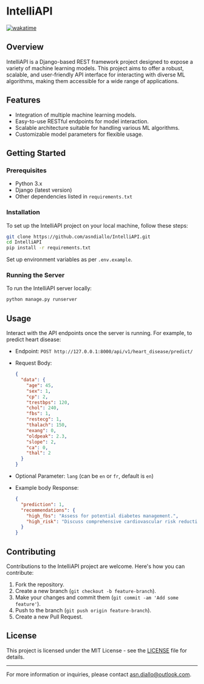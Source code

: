 # IntelliAPI

[![wakatime](https://wakatime.com/badge/user/1980556e-b47a-493f-a376-42da18f2955f/project/d999cab8-ff9b-4e53-bbee-513ad7203f02.svg)](https://wakatime.com/badge/user/1980556e-b47a-493f-a376-42da18f2955f/project/d999cab8-ff9b-4e53-bbee-513ad7203f02)

<!-- # PricePilot - For Educational Purposes Only

🚀 **PricePilot - Your Vehicle Pricing Navigator (Educational Purpose)**

Welcome to PricePilot, a project developed for educational purposes, showcasing the integration of web scraping, data management, and predictive analysis. This project demonstrates how to scrape data from [https://www.lacentrale.fr/](https://www.lacentrale.fr/) and store it in a database, with a focus on predicting car prices using advanced AI algorithms.

## Disclaimer

This project, PricePilot, is intended for educational use only. It serves as a learning tool to demonstrate the concepts of web scraping, data storage, and machine learning. The data scraped from [https://www.lacentrale.fr/](https://www.lacentrale.fr/) is used for educational and demonstrative purposes, and adherence to the website's terms of service and policies is maintained.

**Note**: If this project is accessible via a GitHub repository, please ensure that it is used strictly for educational purposes and in compliance with all applicable laws and regulations.

## Project Overview

PricePilot is a tool designed to predict car prices based on various factors like brand, mileage, and more. It provides a simulated environment for learning about data science and machine learning, particularly in the context of vehicle pricing predictions.

## Setup Instructions

To set up PricePilot for educational purposes, follow these steps:

### 1. Configuration

- Copy the `.env.example` file into a new file named `.env` in both the project root and the `price-pilot` folder:

  ```bash
  cp .env.example .env
  ```

  Fill in the necessary variables in the `.env` files. These files will hold important configuration information for your application.

### 2. Install Backend Requirements

- Ensure you have **Python 3.10** installed. If not, you can download it from [Python Official Website](https://www.python.org/downloads/).
- Install the required dependencies listed in `requirements.txt` using pip in the project root:

  ```bash
  pip install -r requirements.txt
  ```

### 3. Install Frontend Requirements

- Ensure you have **Node.js 18 or higher** installed. If not, you can download it from [Node.js Official Website](https://nodejs.org/).
- Navigate to the `price-pilot` folder and install the frontend dependencies listed in `package.json` using npm:

  ```bash
  cd price-pilot
  npm install
  ```

### 4. Database Configuration

- PricePilot uses MongoDB as the database. Make sure you have MongoDB installed and running or use [MongoAtlas](https://www.mongodb.com/atlas).

### 5. Run Migrations

- Run the database migrations to set up the initial database schema in the project root:

  ```bash
  python manage.py migrate
  ```

### 6. Run the Backend Server

- Start the development server in the project root:

  ```bash
  python manage.py runserver
  ```

### 7. Run the Frontend Server

- Start the frontend server in the `price-pilot` folder:

  ```bash
  npm run dev
  ```

🛫 PricePilot is now ready for takeoff! Access the application at [http://localhost:5173](http://localhost:5173) and explore the world of predicted car prices for educational purposes.

## Key Features

- **Predict Car Prices**: Harness the power of our predictive models to estimate the price of various cars.
- **User-Friendly Interface**: A sleek React-powered frontend ensuring a seamless user experience.
- **Backend Magic with Django and MongoDB**: A robust backend built on Django, fueled by the flexibility of MongoDB.
- **Data-Driven Insights**: Gain insights into trends and patterns that affect used car prices.
- **Open-Source and Collaborative**: Join the community, contribute, and learn the art of predictive algorithms for accurate valuations.

🚗 **Join us on this PricePilot Educational Journey!**

### Frontend

The frontend of PricePilot is located in the `price-pilot` folder. It is a React-powered application with the following key technologies:

- **React**: The UI is built using React, providing an interactive and dynamic user interface.
- **Vite**: Vite is used for fast, efficient development and building of the frontend.

The `package.json` file contains all the necessary dependencies for the frontend. Additionally, an `.env` file is required in the `price-pilot` folder for environment-specific configurations. There's a `price-pilot/.env.example` for reference. -->

## Overview

IntelliAPI is a Django-based REST framework project designed to expose a variety of machine learning models. This project aims to offer a robust, scalable, and user-friendly API interface for interacting with diverse ML algorithms, making them accessible for a wide range of applications.

## Features

- Integration of multiple machine learning models.
- Easy-to-use RESTful endpoints for model interaction.
- Scalable architecture suitable for handling various ML algorithms.
- Customizable model parameters for flexible usage.

## Getting Started

### Prerequisites

- Python 3.x
- Django (latest version)
- Other dependencies listed in `requirements.txt`

### Installation

To set up the IntelliAPI project on your local machine, follow these steps:

```bash
git clone https://github.com/asndiallo/IntelliAPI.git
cd IntelliAPI
pip install -r requirements.txt
```

Set up environment variables as per `.env.example`.

### Running the Server

To run the IntelliAPI server locally:

```bash
python manage.py runserver
```

## Usage

Interact with the API endpoints once the server is running. For example, to predict heart disease:

- Endpoint: `POST http://127.0.0.1:8000/api/v1/heart_disease/predict/`
- Request Body:

  ```json
  {
    "data": {
      "age": 45,
      "sex": 1,
      "cp": 2,
      "trestbps": 120,
      "chol": 240,
      "fbs": 1,
      "restecg": 1,
      "thalach": 150,
      "exang": 0,
      "oldpeak": 2.3,
      "slope": 2,
      "ca": 0,
      "thal": 2
    }
  }
  ```

- Optional Parameter: `lang` (can be `en` or `fr`, default is `en`)

- Example body Response:

  ```json
  {
    "prediction": 1,
    "recommendations": {
      "high_fbs": "Assess for potential diabetes management.",
      "high_risk": "Discuss comprehensive cardiovascular risk reduction."
    }
  }
  ```

  <!-- [Provide more specific examples or documentation links for API usage.] -->

## Contributing

Contributions to the IntelliAPI project are welcome. Here's how you can contribute:

1. Fork the repository.
2. Create a new branch (`git checkout -b feature-branch`).
3. Make your changes and commit them (`git commit -am 'Add some feature'`).
4. Push to the branch (`git push origin feature-branch`).
5. Create a new Pull Request.

## License

This project is licensed under the MIT License - see the [LICENSE](LICENSE) file for details.

<!-- ## Acknowledgments

- [Mention any collaborators, third-party libraries, or other resources you used.] -->

---

For more information or inquiries, please contact <asn.diallo@outlook.com>.

<!-- [Feel free to add any other sections or details you deem necessary.] -->
